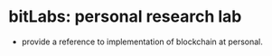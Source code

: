 # bitLabs: personal research lab

- provide a reference to implementation of blockchain at personal.

